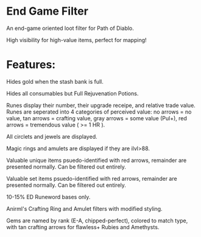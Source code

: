 # End Game Filter
An end-game oriented loot filter for Path of Diablo. 

High visibility for high-value items, perfect for mapping!

# Features:
Hides gold when the stash bank is full.

Hides all consumables but Full Rejuvenation Potions.

Runes display their number, their upgrade receipe, and relative trade value. Runes are seperated into 4 categories of perceived value: no arrows = no value, tan arrows = crafting value, gray arrows = some value (Pul+), red arrows = tremendous value ( >= 1 HR ).

All circlets and jewels are displayed.

Magic rings and amulets are displayed if they are ilvl>88.

Valuable unique items psuedo-identified with red arrows, remainder are presented normally. Can be filtered out entirely.

Valuable set items psuedo-identified with red arrows, remainder are presented normally. Can be filtered out entirely.

10-15% ED Runeword bases only.

Anirml's Crafting Ring and Amulet filters with modified styling.

Gems are named by rank (E-A, chipped-perfect), colored to match type, with tan crafting arrows for flawless+ Rubies and Amethysts.
